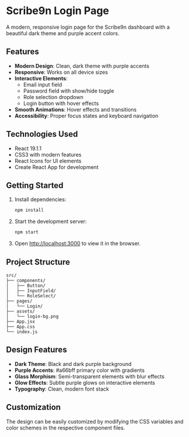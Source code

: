 # Scribe9n Login Page

A modern, responsive login page for the Scribe9n dashboard with a beautiful dark theme and purple accent colors.

## Features

- **Modern Design**: Clean, dark theme with purple accents
- **Responsive**: Works on all device sizes
- **Interactive Elements**: 
  - Email input field
  - Password field with show/hide toggle
  - Role selection dropdown
  - Login button with hover effects
- **Smooth Animations**: Hover effects and transitions
- **Accessibility**: Proper focus states and keyboard navigation

## Technologies Used

- React 19.1.1
- CSS3 with modern features
- React Icons for UI elements
- Create React App for development

## Getting Started

1. Install dependencies:
   ```bash
   npm install
   ```

2. Start the development server:
   ```bash
   npm start
   ```

3. Open [http://localhost:3000](http://localhost:3000) to view it in the browser.

## Project Structure

```
src/
├── components/
│   ├── Button/
│   ├── InputField/
│   └── RoleSelect/
├── pages/
│   └── Login/
├── assets/
│   └── login-bg.png
├── App.jsx
├── App.css
└── index.js
```

## Design Features

- **Dark Theme**: Black and dark purple background
- **Purple Accents**: #a66bff primary color with gradients
- **Glass Morphism**: Semi-transparent elements with blur effects
- **Glow Effects**: Subtle purple glows on interactive elements
- **Typography**: Clean, modern font stack

## Customization

The design can be easily customized by modifying the CSS variables and color schemes in the respective component files.
